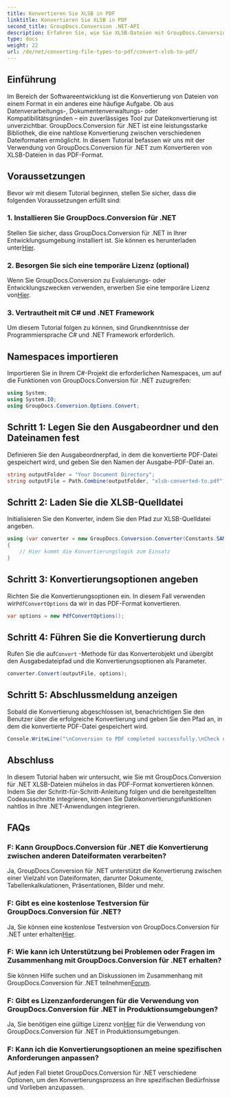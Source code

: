 ```yaml
---
title: Konvertieren Sie XLSB in PDF
linktitle: Konvertieren Sie XLSB in PDF
second_title: GroupDocs.Conversion .NET-API
description: Erfahren Sie, wie Sie XLSB-Dateien mit GroupDocs.Conversion für .NET mühelos in PDF konvertieren. Folgen Sie unserer Schritt-für-Schritt-Anleitung.
type: docs
weight: 22
url: /de/net/converting-file-types-to-pdf/convert-xlsb-to-pdf/
---
```

## Einführung
Im Bereich der Softwareentwicklung ist die Konvertierung von Dateien von einem Format in ein anderes eine häufige Aufgabe. Ob aus Datenverarbeitungs-, Dokumentenverwaltungs- oder Kompatibilitätsgründen – ein zuverlässiges Tool zur Dateikonvertierung ist unverzichtbar. GroupDocs.Conversion für .NET ist eine leistungsstarke Bibliothek, die eine nahtlose Konvertierung zwischen verschiedenen Dateiformaten ermöglicht. In diesem Tutorial befassen wir uns mit der Verwendung von GroupDocs.Conversion für .NET zum Konvertieren von XLSB-Dateien in das PDF-Format.
## Voraussetzungen
Bevor wir mit diesem Tutorial beginnen, stellen Sie sicher, dass die folgenden Voraussetzungen erfüllt sind:
### 1. Installieren Sie GroupDocs.Conversion für .NET
 Stellen Sie sicher, dass GroupDocs.Conversion für .NET in Ihrer Entwicklungsumgebung installiert ist. Sie können es herunterladen unter[Hier](https://releases.groupdocs.com/conversion/net/).
### 2. Besorgen Sie sich eine temporäre Lizenz (optional)
 Wenn Sie GroupDocs.Conversion zu Evaluierungs- oder Entwicklungszwecken verwenden, erwerben Sie eine temporäre Lizenz von[Hier](https://purchase.groupdocs.com/temporary-license/).
### 3. Vertrautheit mit C# und .NET Framework
Um diesem Tutorial folgen zu können, sind Grundkenntnisse der Programmiersprache C# und .NET Framework erforderlich.

## Namespaces importieren
Importieren Sie in Ihrem C#-Projekt die erforderlichen Namespaces, um auf die Funktionen von GroupDocs.Conversion für .NET zuzugreifen:
```csharp
using System;
using System.IO;
using GroupDocs.Conversion.Options.Convert;
```

## Schritt 1: Legen Sie den Ausgabeordner und den Dateinamen fest
Definieren Sie den Ausgabeordnerpfad, in dem die konvertierte PDF-Datei gespeichert wird, und geben Sie den Namen der Ausgabe-PDF-Datei an.
```csharp
string outputFolder = "Your Document Directory";
string outputFile = Path.Combine(outputFolder, "xlsb-converted-to.pdf");
```
## Schritt 2: Laden Sie die XLSB-Quelldatei
Initialisieren Sie den Konverter, indem Sie den Pfad zur XLSB-Quelldatei angeben.
```csharp
using (var converter = new GroupDocs.Conversion.Converter(Constants.SAMPLE_XLSB))
{
    // Hier kommt die Konvertierungslogik zum Einsatz
}
```
## Schritt 3: Konvertierungsoptionen angeben
 Richten Sie die Konvertierungsoptionen ein. In diesem Fall verwenden wir`PdfConvertOptions` da wir in das PDF-Format konvertieren.
```csharp
var options = new PdfConvertOptions();
```
## Schritt 4: Führen Sie die Konvertierung durch
 Rufen Sie die auf`Convert` -Methode für das Konverterobjekt und übergibt den Ausgabedateipfad und die Konvertierungsoptionen als Parameter.
```csharp
converter.Convert(outputFile, options);
```
## Schritt 5: Abschlussmeldung anzeigen
Sobald die Konvertierung abgeschlossen ist, benachrichtigen Sie den Benutzer über die erfolgreiche Konvertierung und geben Sie den Pfad an, in dem die konvertierte PDF-Datei gespeichert wird.
```csharp
Console.WriteLine("\nConversion to PDF completed successfully.\nCheck output in {0}", outputFolder);
```

## Abschluss
In diesem Tutorial haben wir untersucht, wie Sie mit GroupDocs.Conversion für .NET XLSB-Dateien mühelos in das PDF-Format konvertieren können. Indem Sie der Schritt-für-Schritt-Anleitung folgen und die bereitgestellten Codeausschnitte integrieren, können Sie Dateikonvertierungsfunktionen nahtlos in Ihre .NET-Anwendungen integrieren.
## FAQs
### F: Kann GroupDocs.Conversion für .NET die Konvertierung zwischen anderen Dateiformaten verarbeiten?
Ja, GroupDocs.Conversion für .NET unterstützt die Konvertierung zwischen einer Vielzahl von Dateiformaten, darunter Dokumente, Tabellenkalkulationen, Präsentationen, Bilder und mehr.
### F: Gibt es eine kostenlose Testversion für GroupDocs.Conversion für .NET?
 Ja, Sie können eine kostenlose Testversion von GroupDocs.Conversion für .NET unter erhalten[Hier](https://releases.groupdocs.com/).
### F: Wie kann ich Unterstützung bei Problemen oder Fragen im Zusammenhang mit GroupDocs.Conversion für .NET erhalten?
 Sie können Hilfe suchen und an Diskussionen im Zusammenhang mit GroupDocs.Conversion für .NET teilnehmen[Forum](https://forum.groupdocs.com/c/conversion/11).
### F: Gibt es Lizenzanforderungen für die Verwendung von GroupDocs.Conversion für .NET in Produktionsumgebungen?
 Ja, Sie benötigen eine gültige Lizenz von[Hier](https://purchase.groupdocs.com/buy) für die Verwendung von GroupDocs.Conversion für .NET in Produktionsumgebungen.
### F: Kann ich die Konvertierungsoptionen an meine spezifischen Anforderungen anpassen?
Auf jeden Fall bietet GroupDocs.Conversion für .NET verschiedene Optionen, um den Konvertierungsprozess an Ihre spezifischen Bedürfnisse und Vorlieben anzupassen.